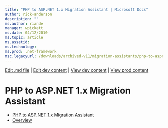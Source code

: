 ```yaml
---
title: "PHP to ASP.NET 1.x Migration Assistant | Microsoft Docs"
author: rick-anderson
description: ""
ms.author: riande
manager: wpickett
ms.date: 04/12/2010
ms.topic: article
ms.assetid: 
ms.technology: 
ms.prod: .net-framework
msc.legacyurl: /downloads/archived-v11/migration-assistants/php-to-aspnet
---
```

[Edit .md file](C:\Projects\msc\dev\Msc.Www\Web.ASP\App_Data\github\downloads\archived-v11\migration-assistants\index.md) | [Edit dev content](http://www.aspdev.net/umbraco#/content/content/edit/36262) | [View dev content](http://docs.aspdev.net/tutorials/downloads/archived-v11/migration-assistants/php-to-aspnet/index.html) | [View prod content](http://www.asp.net/downloads/archived-v11/migration-assistants/php-to-aspnet)

PHP to ASP.NET 1.x Migration Assistant
====================
- [PHP to ASP.NET 1.x Migration Assistant](overview.md)
- [Overview](overview.md)